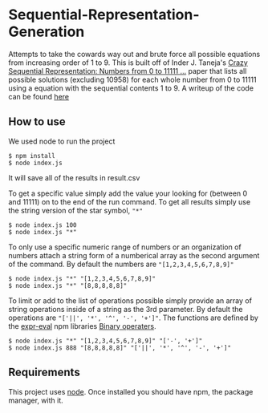 # Sequential-Representation-Generation

Attempts to take the cowards way out and brute force all possible equations from increasing order of 1 to 9. This is built off of Inder J. Taneja's [Crazy Sequential Representation: Numbers from 0 to 11111 ...](https://arxiv.org/pdf/1302.1479.pdf) paper that lists all possible solutions (excluding 10958) for each whole number from 0 to 11111 using a equation with the sequential contents 1 to 9. A writeup of the code can be found [here](https://github.com/fufu70/Sequential-Representation-Generation/blob/master/CrazySequentialRepresentationGeneration.pdf)

## How to use

We used node to run the project

```
$ npm install
$ node index.js
```

It will save all of the results in result.csv

To get a specific value simply add the value your looking for (between 0 and 11111) on to the end of the run command. To get all results simply use the string version of the star symbol, `"*"`

```
$ node index.js 100
$ node index.js "*"
```

To only use a specific numeric range of numbers or an organization of numbers attach a string form of a numberical array as the second argument of the command. By default the numbers are `"[1,2,3,4,5,6,7,8,9]"`

```
$ node index.js "*" "[1,2,3,4,5,6,7,8,9]"
$ node index.js "*" "[8,8,8,8,8]"
```

To limit or add to the list of operations possible simply provide an array of string operations inside of a string as the 3rd parameter. By default the operations are `"['||', '*', '^', '-', '+']"`. The functions are defined by the [expr-eval](https://github.com/silentmatt/expr-eval) npm libraries [Binary operaters](https://github.com/silentmatt/expr-eval/blob/master/src/parser.js#L73).

```
$ node index.js "*" "[1,2,3,4,5,6,7,8,9]" "['-', '+']"
$ node index.js 888 "[8,8,8,8,8]" "['||', '*', '^', '-', '+']"
```

## Requirements

This project uses [node](https://nodejs.org/en/). Once installed you should have npm, the package manager, with it.

